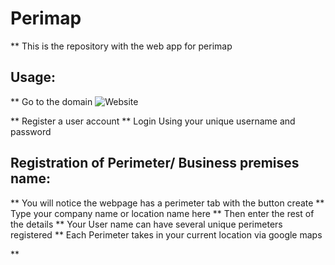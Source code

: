 # Perimap

** This is the repository with the web app for perimap

## Usage:

** Go to the domain ![Website](https://www.perimap.site)

** Register a user account
** Login Using your unique username and password

## Registration of Perimeter/ Business premises name:

** You will notice the webpage has a perimeter tab with the button create
** Type your company name or location name here
** Then enter the rest of the details
** Your User name can have several unique perimeters registered
** Each Perimeter takes in your current location via google maps

** 

